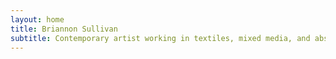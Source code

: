 ```yaml
---
layout: home
title: Briannon Sullivan
subtitle: Contemporary artist working in textiles, mixed media, and abstract painting
---
```

